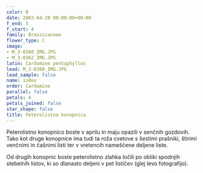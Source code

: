 ```yaml
---
color: B
date: 2003-04-20 00:00:00+00:00
f_end: 5
f_start: 4
family: Brassicaceae
flower_type: C
image:
- M_3-0360_IMG.JPG
- M_3-0362_IMG.JPG
latin: Cardamine pentaphyllos
lead: M_3-0360_IMG.JPG
lead_sample: false
name: index
order: Cardamine
parallel: false
petals: 4
petals_joined: false
star_shape: false
title: Peterolistna konopnica
---
```

Peterolistno konopnico boste v aprilu in maju opazili v senčnih gozdovih. Tako kot druge konopnice ima tudi ta roža cvetove s šestimi prašniki, štirimi venčnimi in čašnimi listi ter v vretencih nameščene deljene liste.

Od drugih konopnic boste peterolistno zlahka ločili po obliki spodnjih stebelnih listov, ki so dlanasto deljeni v pet lističev (glej levo fotografijo).
